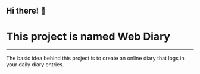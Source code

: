 ## Hi there! 👋
# This project is named **Web Diary** 

***

The basic idea behind this project is to create an online diary that logs in your daily diary entries.